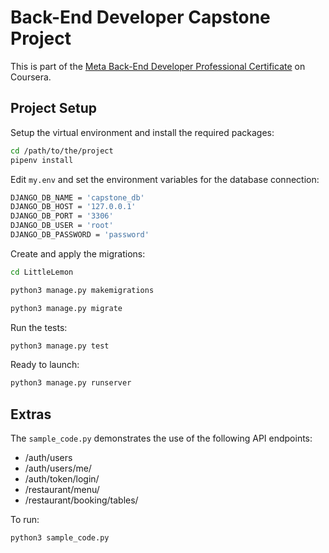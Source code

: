 # Back-End Developer Capstone Project
This is part of the [Meta Back-End Developer Professional Certificate](https://www.coursera.org/professional-certificates/meta-back-end-developer) on Coursera.

## Project Setup

Setup the virtual environment and install the required packages:
```bash
cd /path/to/the/project
pipenv install
```

Edit `my.env` and set the environment variables for the database connection:
```bash
DJANGO_DB_NAME = 'capstone_db'
DJANGO_DB_HOST = '127.0.0.1'
DJANGO_DB_PORT = '3306'
DJANGO_DB_USER = 'root'
DJANGO_DB_PASSWORD = 'password'
```

Create and apply the migrations:
```bash
cd LittleLemon

python3 manage.py makemigrations

python3 manage.py migrate
```

Run the tests:
```bash
python3 manage.py test
```

Ready to launch:
```bash
python3 manage.py runserver
```

## Extras
The `sample_code.py` demonstrates the use of the following API endpoints:
 - /auth/users
 - /auth/users/me/
 - /auth/token/login/
 - /restaurant/menu/
 - /restaurant/booking/tables/

To run:
```bash
python3 sample_code.py
```
